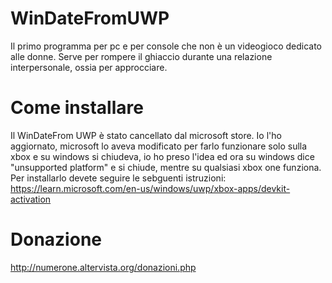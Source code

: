 # WinDateFromUWP

Il primo programma per pc e per console che non è un videogioco dedicato alle donne.
Serve per rompere il ghiaccio durante una relazione interpersonale, ossia per approcciare.
# Come installare 

Il WinDateFrom UWP è stato cancellato dal microsoft store.
Io l'ho aggiornato, microsoft lo aveva modificato per farlo funzionare solo sulla xbox e su windows si chiudeva, io ho preso l'idea ed ora su windows dice "unsupported platform" e si chiude, mentre su qualsiasi xbox one funziona.
Per installarlo devete seguire le sebguenti istruzioni:
https://learn.microsoft.com/en-us/windows/uwp/xbox-apps/devkit-activation

# Donazione

http://numerone.altervista.org/donazioni.php
